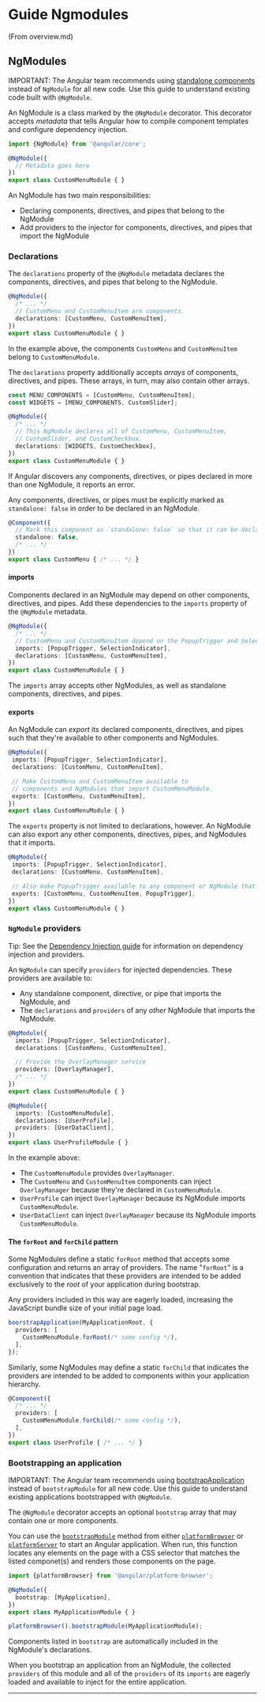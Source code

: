 # Guide Ngmodules

(From overview.md)

## NgModules

IMPORTANT: The Angular team recommends using [standalone components](guide/components/anatomy-of-components#-imports-in-the-component-decorator) instead of `NgModule` for all new code. Use this guide to understand existing code built with `@NgModule`.

An NgModule is a class marked by the `@NgModule` decorator. This decorator accepts *metadata* that tells Angular how to compile component templates and configure dependency injection.

```typescript
import {NgModule} from '@angular/core';

@NgModule({
  // Metadata goes here
})
export class CustomMenuModule { }
```

An NgModule has two main responsibilities:
* Declaring components, directives, and pipes that belong to the NgModule
* Add providers to the injector for components, directives, and pipes that import the NgModule

### Declarations

The `declarations` property of the `@NgModule` metadata declares the components, directives, and pipes that belong to the NgModule.

```typescript
@NgModule({
  /* ... */
  // CustomMenu and CustomMenuItem are components.
  declarations: [CustomMenu, CustomMenuItem],
})
export class CustomMenuModule { }
```

In the example above, the components `CustomMenu` and `CustomMenuItem` belong to `CustomMenuModule`.

The `declarations` property additionally accepts _arrays_ of components, directives, and pipes. These arrays, in turn, may also contain other arrays.

```typescript
const MENU_COMPONENTS = [CustomMenu, CustomMenuItem];
const WIDGETS = [MENU_COMPONENTS, CustomSlider];

@NgModule({
  /* ... */
  // This NgModule declares all of CustomMenu, CustomMenuItem,
  // CustomSlider, and CustomCheckbox.
  declarations: [WIDGETS, CustomCheckbox],
})
export class CustomMenuModule { }
```

If Angular discovers any components, directives, or pipes declared in more than one NgModule, it reports an error.

Any components, directives, or pipes must be explicitly marked as `standalone: false` in order to be declared in an NgModule.

```typescript
@Component({
  // Mark this component as `standalone: false` so that it can be declared in an NgModule.
  standalone: false,
  /* ... */
})
export class CustomMenu { /* ... */ }
```

#### imports

Components declared in an NgModule may depend on other components, directives, and pipes. Add these dependencies to the `imports` property of the `@NgModule` metadata.

```typescript
@NgModule({
  /* ... */
  // CustomMenu and CustomMenuItem depend on the PopupTrigger and SelectorIndicator components.
  imports: [PopupTrigger, SelectionIndicator],
  declarations: [CustomMenu, CustomMenuItem],
})
export class CustomMenuModule { }
```

The `imports` array accepts other NgModules, as well as standalone components, directives, and pipes.

#### exports

An NgModule can _export_ its declared components, directives, and pipes such that they're available to other components and NgModules.

 ```typescript
@NgModule({
  imports: [PopupTrigger, SelectionIndicator],
  declarations: [CustomMenu, CustomMenuItem],

  // Make CustomMenu and CustomMenuItem available to
  // components and NgModules that import CustomMenuModule.
  exports: [CustomMenu, CustomMenuItem],
})
export class CustomMenuModule { }
```

The `exports` property is not limited to declarations, however. An NgModule can also export any other components, directives, pipes, and NgModules that it imports.

 ```typescript
@NgModule({
  imports: [PopupTrigger, SelectionIndicator],
  declarations: [CustomMenu, CustomMenuItem],

  // Also make PopupTrigger available to any component or NgModule that imports CustomMenuModule.
  exports: [CustomMenu, CustomMenuItem, PopupTrigger],
})
export class CustomMenuModule { }
```

### `NgModule` providers

Tip: See the [Dependency Injection guide](guide/di) for information on dependency injection and providers.

An `NgModule` can specify `providers` for injected dependencies. These providers are available to:
* Any standalone component, directive, or pipe that imports the NgModule, and
* The `declarations` and `providers` of any _other_ NgModule that imports the NgModule.

```typescript
@NgModule({
  imports: [PopupTrigger, SelectionIndicator],
  declarations: [CustomMenu, CustomMenuItem],

  // Provide the OverlayManager service
  providers: [OverlayManager],
  /* ... */
})
export class CustomMenuModule { }

@NgModule({
  imports: [CustomMenuModule],
  declarations: [UserProfile],
  providers: [UserDataClient],
})
export class UserProfileModule { }
```

In the example above:
* The `CustomMenuModule` provides `OverlayManager`.
* The `CustomMenu` and `CustomMenuItem` components can inject `OverlayManager` because they're declared in `CustomMenuModule`.
* `UserProfile` can inject `OverlayManager` because its NgModule imports `CustomMenuModule`.
* `UserDataClient` can inject `OverlayManager` because its NgModule imports `CustomMenuModule`.

#### The `forRoot` and `forChild` pattern

Some NgModules define a static `forRoot` method that accepts some configuration and returns an array of providers. The name "`forRoot`" is a convention that indicates that these providers are intended to be added exclusively to the _root_ of your application during bootstrap.

Any providers included in this way are eagerly loaded, increasing the JavaScript bundle size of your initial page load.

```typescript
boorstrapApplication(MyApplicationRoot, {
  providers: [
    CustomMenuModule.forRoot(/* some config */),
  ],
});
```

Similarly, some NgModules may define a static `forChild` that indicates the providers are intended to be added to components within your application hierarchy.

```typescript
@Component({
  /* ... */
  providers: [
    CustomMenuModule.forChild(/* some config */),
  ],
})
export class UserProfile { /* ... */ }
```

### Bootstrapping an application

IMPORTANT: The Angular team recommends using [bootstrapApplication](api/platform-browser/bootstrapApplication) instead of `bootstrapModule` for all new code. Use this guide to understand existing applications bootstrapped with `@NgModule`.

The `@NgModule` decorator accepts an optional `bootstrap` array that may contain one or more components.

You can use the [`bootstrapModule`](https://angular.dev/api/core/PlatformRef#bootstrapModule) method from either [`platformBrowser`](api/platform-browser/platformBrowser) or [`platformServer`](api/platform-server/platformServer) to start an Angular application. When run, this function locates any elements on the page with a CSS selector that matches the listed componet(s) and renders those components on the page.

```typescript
import {platformBrowser} from '@angular/platform-browser';

@NgModule({
  bootstrap: [MyApplication],
})
export class MyApplicationModule { }

platformBrowser().bootstrapModule(MyApplicationModule);
```

Components listed in `bootstrap` are automatically included in the NgModule's declarations.

When you bootstrap an application from an NgModule, the collected `providers` of this module and all of the `providers` of its `imports` are eagerly loaded and available to inject for the entire application.

---